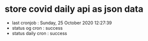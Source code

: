 # store covid daily api as json data

- last cronjob : Sunday, 25 October 2020 12:27:39
- status og cron : success
- status daily cron : success
      
      